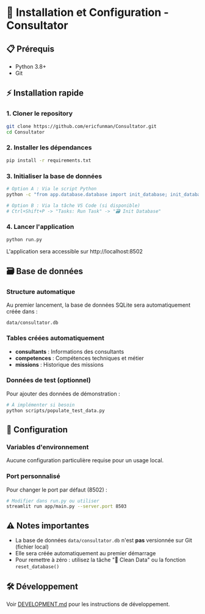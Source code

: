 # 🚀 Installation et Configuration - Consultator

## 📋 Prérequis

- Python 3.8+
- Git

## ⚡ Installation rapide

### 1. Cloner le repository
```bash
git clone https://github.com/ericfunman/Consultator.git
cd Consultator
```

### 2. Installer les dépendances
```bash
pip install -r requirements.txt
```

### 3. Initialiser la base de données
```bash
# Option A : Via le script Python
python -c "from app.database.database import init_database; init_database()"

# Option B : Via la tâche VS Code (si disponible)
# Ctrl+Shift+P -> "Tasks: Run Task" -> "🗃️ Init Database"
```

### 4. Lancer l'application
```bash
python run.py
```

L'application sera accessible sur http://localhost:8502

## 🗃️ Base de données

### Structure automatique
Au premier lancement, la base de données SQLite sera automatiquement créée dans :
```
data/consultator.db
```

### Tables créées automatiquement
- **consultants** : Informations des consultants
- **competences** : Compétences techniques et métier  
- **missions** : Historique des missions

### Données de test (optionnel)
Pour ajouter des données de démonstration :
```bash
# À implémenter si besoin
python scripts/populate_test_data.py
```

## 🔧 Configuration

### Variables d'environnement
Aucune configuration particulière requise pour un usage local.

### Port personnalisé
Pour changer le port par défaut (8502) :
```bash
# Modifier dans run.py ou utiliser
streamlit run app/main.py --server.port 8503
```

## ⚠️ Notes importantes

- La base de données `data/consultator.db` n'est **pas** versionnée sur Git (fichier local)
- Elle sera créée automatiquement au premier démarrage
- Pour remettre à zéro : utilisez la tâche "🧹 Clean Data" ou la fonction `reset_database()`

## 🛠️ Développement

Voir [DEVELOPMENT.md](DEVELOPMENT.md) pour les instructions de développement.
